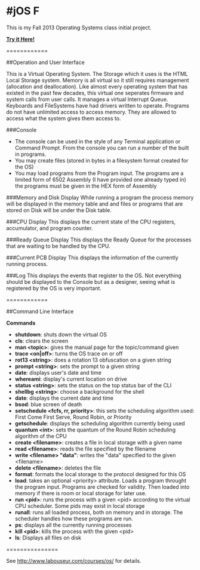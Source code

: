 #jOS F
============

This is my Fall 2013 Operating Systems class initial project.

[**Try it Here!**](http://josephpisciotta.github.io/jOS-F/)

============

##Operation and User Interface

This is a Virtual Operating System. The Storage which it uses is the HTML Local Storage system. Memory is all virtual so it still requires management (allocation and deallocation). Like almost every operating system that has existed in the past few decades, this virtual one seperates firmware and system calls from user calls. It manages a virtual Interrupt Queue. Keyboards and FileSystems have had drivers written to operate. Programs do not have unlimited access to access memory. They are allowed to access what the system gives them access to. 

###Console

- The console can be used in the style of any Terminal application or Command Prompt. From the console you can run a number of the built in programs.
- You may create files (stored in bytes in a filesystem format created for the OS)
- You may load programs from the Program input. The programs are a limited form of 6502 Assembly (I have provided one already typed in) the programs must be given in the HEX form of Assembly

###Memory and Disk Display
While running a program the process memory will be displayed in the memory table and and files or programs that are stored on Disk will be under the Disk table.

###CPU Display
This displays the current state of the CPU registers, accumulator, and program counter.

###Ready Queue Display
This displays the Ready Queue for the processes that are waiting to be handled by the CPU.

###Current PCB Display
This displays the information of the currently running process.

###Log
This displays the events that register to the OS. Not everything should be displayed to the Console but as a designer, seeing what is registered by the OS is very important.

============

##Command Line Interface

**Commands**

- **shutdown**: shuts down the virtual OS
- **cls**: clears the screen
- **man &lt;topic&gt;**: gives the manual page for the topic/command given
- **trace &lt;on|off&gt;**: turns the OS trace on or off
- **rot13 &lt;string&gt;**: does a rotation 13 obfuscation on a given string
- **prompt &lt;string&gt;**: sets the prompt to a given string
- **date**: displays user's date and time
- **whereami**: display's current location on drive
- **status &lt;string&gt;**: sets the status on the top status bar of the CLI
- **shellbg &lt;string&gt;**: choose a background for the shell
- **date**: displays the current date and time
- **bsod**: blue screen of death
- **setschedule &lt;fcfs, rr, priority&gt;**: this sets the scheduling algorithm used: First Come First Serve, Round Robin, or Priority
- **getschedule**: displays the scheduling algorithm currently being used
- **quantum &lt;int&gt;**: sets the quantum of the Round Robin scheduling algorithm of the CPU
- **create &lt;filename&gt;**: creates a file in local storage with a given name
- **read &lt;filename&gt;**: reads the file specified by the filename
- **write &lt;filename&gt; "data"**: writes the "data" specified to the given &lt;filename&gt;
- **delete &lt;filename&gt;**: deletes the file
- **format**: formats the local storage to the protocol designed for this OS
- **load**: takes an optional &lt;priority&gt; attribute. Loads a program throught the program input. Programs are checked for validity. Then loaded into memory if there is room or local storage for later use.
- **run &lt;pid&gt;**: runs the process with a given &lt;pid&gt; according to the virtual CPU scheduler. Some pids may exist in local storage
- **runall**: runs all loaded process, both on memory and in storage. The scheduler handles how these programs are run.
- **ps**: displays all the currently running processes
- **kill &lt;pid&gt;**: kills the process with the given &lt;pid&gt;
- **ls**: Displays all files on disk


===============




See http://www.labouseur.com/courses/os/ for details.
